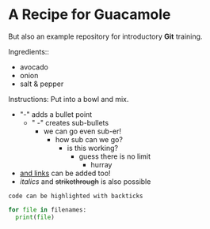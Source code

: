 # A Recipe for Guacamole
But also an example repository for introductory __Git__ training.

Ingredients::
- avocado
- onion
- salt & pepper

Instructions:
Put into a bowl and mix.

<!-- HTML comment -->

- "-" adds a bullet point
  - " -" creates sub-bullets
    - we can go even sub-er!
      - how sub can we go?
        - is this working?
          - guess there is no limit
            - hurray
- [and links](https://bio-it.embl.de) can be added too!
- _italics_ and ~~strikethrough~~ is also possible

`code can be highlighted with backticks`

```Python
for file in filenames:
  print(file)
```

